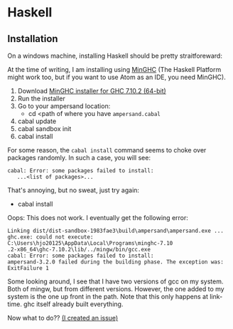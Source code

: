 # Haskell

## Installation
On a windows machine, installing Haskell should be pretty straitforeward:

At the time of writing, I am installing using [MinGHC](https://www.haskell.org/downloads/windows) (The Haskell Platform might work too, but if you want to use Atom  as an IDE, you need MinGHC).

  1. Download [MinGHC installer for GHC 7.10.2 \(64-bit\)](https://github.com/fpco/minghc/releases/download/2015-08-13/minghc-7.10.2-x86_64.exe)
  2. Run the installer
  3. Go to your ampersand location:
     * cd <path of where you have ```ampersand.cabal    ```
  4. cabal update
  5. cabal sandbox init
  6. cabal install
  
For some reason, the `cabal install` command seems to choke over packages randomly. In such a case, you will see:

```
cabal: Error: some packages failed to install:
   ...<list of packages>... 
```
That's annoying, but no sweat, just try again:
  * cabal install

Oops: This does not work. I eventually get the following error:
```
Linking dist/dist-sandbox-1983fae3\build\ampersand\ampersand.exe ...
ghc.exe: could not execute: C:\Users\hjo20125\AppData\Local\Programs\minghc-7.10
.2-x86_64\ghc-7.10.2\lib/../mingw/bin/gcc.exe
cabal: Error: some packages failed to install:
ampersand-3.2.0 failed during the building phase. The exception was:
ExitFailure 1
```

Some looking around, I see that I have two versions of gcc on my system. Both of mingw, but from different versions. However, the one added to my system is the one up front in the path. Note that this only happens at link-time. ghc itself already built everything.

Now what to do?? [(I created an issue)](https://github.com/fpco/minghc/issues/91)

